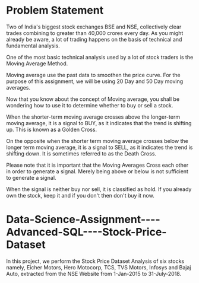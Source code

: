 # Problem Statement
Two of India's biggest stock exchanges BSE and NSE, collectively clear trades combining to greater than 40,000 crores every day. As you might already be aware, a lot of trading happens on the basis of technical and fundamental analysis.

One of the most basic technical analysis used by a lot of stock traders is the Moving Average Method.

Moving average use the past data to smoothen the price curve. For the purpose of this assignment, we will be using 20 Day and 50 Day moving averages.

Now that you know about the concept of Moving average, you shall be wondering how to use it to determine whether to buy or sell a stock.

When the shorter-term moving average crosses above the longer-term moving average, it is a signal to BUY, as it indicates that the trend is shifting up. This is known as a Golden Cross.

On the opposite when the shorter term moving average crosses below the longer term moving average, it is a signal to SELL, as it indicates the trend is shifting down. It is sometimes referred to as the Death Cross.

Please note that it is important that the Moving Averages Cross each other in order to generate a signal. Merely being above or below is not sufficient to generate a signal.

When the signal is neither buy nor sell, it is classified as hold. If you already own the stock, keep it and if you don't then don't buy it now.

# Data-Science-Assignment----Advanced-SQL----Stock-Price-Dataset
In this project, we perform the Stock Price Dataset Analysis of six stocks namely, Eicher Motors, Hero Motocorp, TCS, TVS Motors, Infosys and Bajaj Auto, extracted from the NSE Website from 1-Jan-2015 to 31-July-2018.
